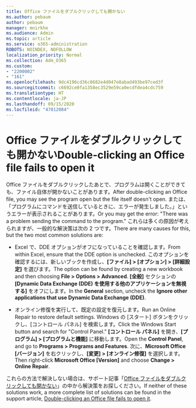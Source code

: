```yaml
---
title: Office ファイルをダブルクリックしても開かない
ms.author: pebaum
author: pebaum
manager: mnirkhe
ms.audience: Admin
ms.topic: article
ms.service: o365-administration
ROBOTS: NOINDEX, NOFOLLOW
localization_priority: Normal
ms.collection: Adm_O365
ms.custom:
- "2200002"
- "161"
ms.openlocfilehash: 9dc4196cd36c8682e4d047e8abad493be97ced3f
ms.sourcegitcommit: c6692ce0fa1358ec3529e59ca0ecdfdea4cdc759
ms.translationtype: HT
ms.contentlocale: ja-JP
ms.lasthandoff: 09/15/2020
ms.locfileid: "47812084"
---
```

# <a name="double-clicking-an-office-file-fails-to-open-it"></a><span data-ttu-id="cb67d-102">Office ファイルをダブルクリックしても開かない</span><span class="sxs-lookup"><span data-stu-id="cb67d-102">Double-clicking an Office file fails to open it</span></span>

<span data-ttu-id="cb67d-103">Office ファイルをダブルクリックしたあとで、プログラムは開くことができても、ファイル自体が開かないことがあります。</span><span class="sxs-lookup"><span data-stu-id="cb67d-103">After double-clicking an Office file, you may see the program open but the file itself doesn't open.</span></span> <span data-ttu-id="cb67d-104">または、「プログラムにコマンドを送信しているときに、エラーが発生しました。」というエラーが表示されることがあります。</span><span class="sxs-lookup"><span data-stu-id="cb67d-104">Or you may get the error: "There was a problem sending the command to the program."</span></span> <span data-ttu-id="cb67d-105">これらは多くの原因が考えられますが、一般的な解決策は次の 2 つです。</span><span class="sxs-lookup"><span data-stu-id="cb67d-105">There are many causes for this, but the two most common solutions are:</span></span>

- <span data-ttu-id="cb67d-106">Excel で、DDE オプションがオフになっていることを確認します。</span><span class="sxs-lookup"><span data-stu-id="cb67d-106">From within Excel, ensure that the DDE option is unchecked.</span></span> <span data-ttu-id="cb67d-107">このオプションを確認するには、新しいブックを作成し、**[ファイル] > [オプション] > [詳細設定]** を選びます。</span><span class="sxs-lookup"><span data-stu-id="cb67d-107">The option can be found by creating a new workbook and then choosing **File > Options > Advanced**.</span></span> <span data-ttu-id="cb67d-108">**[全般]** セクションの **[Dynamic Data Exchange (DDE) を使用する他のアプリケーションを無視する]** をオフにします。</span><span class="sxs-lookup"><span data-stu-id="cb67d-108">In the **General** section, uncheck the **Ignore other applications that use Dynamic Data Exchange (DDE)**.</span></span>

- <span data-ttu-id="cb67d-109">オンライン修復を実行して、既定の設定を復元します。</span><span class="sxs-lookup"><span data-stu-id="cb67d-109">Run an Online Repair to restore default settings.</span></span> <span data-ttu-id="cb67d-110">Windows の [スタート] ボタンをクリックし、[コントロール パネル] を検索します。</span><span class="sxs-lookup"><span data-stu-id="cb67d-110">Click the Windows Start button and search for "Control Panel."</span></span> <span data-ttu-id="cb67d-111">**[コントロール パネル]** を開き、**[プログラム] > [プログラムと機能]** に移動します。</span><span class="sxs-lookup"><span data-stu-id="cb67d-111">Open the **Control Panel**, and go to **Programs > Programs and Features**.</span></span> <span data-ttu-id="cb67d-112">次に、**Microsoft Office [バージョン]** を右クリックし、**[変更] > [オンライン修復]** を選択します。</span><span class="sxs-lookup"><span data-stu-id="cb67d-112">Then right-click **Microsoft Office [Version]** and choose **Change > Online Repair**.</span></span>

<span data-ttu-id="cb67d-113">これらの方法で解決しない場合は、サポート記事「[Office ファイルをダブルクリックしても開かない](https://support.office.com/article/Double-clicking-an-Office-file-fails-to-open-it-1e9c0ad9-34c8-4440-a42e-d30186b29ed6)」の中から解決策をお探しください。</span><span class="sxs-lookup"><span data-stu-id="cb67d-113">If neither of these solutions work, a more complete list of solutions can be found in the support article, [Double-clicking an Office file fails to open it](https://support.office.com/article/Double-clicking-an-Office-file-fails-to-open-it-1e9c0ad9-34c8-4440-a42e-d30186b29ed6).</span></span>

